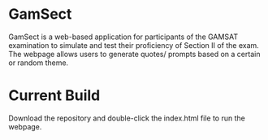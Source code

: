# GamSect
GamSect is a web-based application for participants of the GAMSAT examination to simulate and test their proficiency of Section II of the exam.
The webpage allows users to generate quotes/ prompts based on a certain or random theme.

# Current Build
Download the repository and double-click the index.html file to run the webpage.